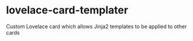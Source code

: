 # lovelace-card-templater
Custom Lovelace card which allows Jinja2 templates to be applied to other cards
